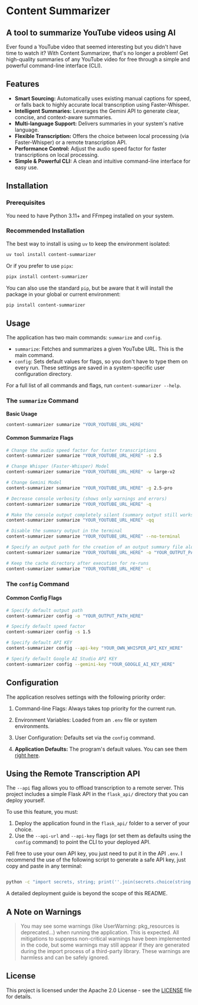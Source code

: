 # Content Summarizer

## A tool to summarize YouTube videos using AI

Ever found a YouTube video that seemed interesting but you didn't have time to watch it? With Content Summarizer, that's no longer a problem! Get high-quality summaries of any YouTube video for free through a simple and powerful command-line interface (CLI).

## Features

- **Smart Sourcing:** Automatically uses existing manual captions for speed, or falls back to highly accurate local transcription using Faster-Whisper.
- **Intelligent Summaries:** Leverages the Gemini API to generate clear, concise, and context-aware summaries.
- **Multi-language Support:** Delivers summaries in your system's native language.
- **Flexible Transcription:** Offers the choice between local processing (via Faster-Whisper) or a remote transcription API.
- **Performance Control:** Adjust the audio speed factor for faster transcriptions on local processing.
- **Simple & Powerful CLI:** A clean and intuitive command-line interface for easy use.

## Installation

### Prerequisites

You need to have Python 3.11+ and FFmpeg installed on your system.

### Recommended Installation

The best way to install is using `uv` to keep the environment isolated:

```bash
uv tool install content-summarizer
```

Or if you prefer to use `pipx`:

```bash
pipx install content-summarizer
```

You can also use the standard `pip`, but be aware that it will install the package in your global or current environment:

```bash
pip install content-summarizer
```

## Usage

The application has two main commands: `summarize` and `config`.

- `summarize`: Fetches and summarizes a given YouTube URL. This is the main command.
- `config`: Sets default values for flags, so you don't have to type them on every run. These settings are saved in a system-specific user configuration directory.

For a full list of all commands and flags, run `content-summarizer --help`.

### The `summarize` Command

**Basic Usage**

```bash
content-summarizer summarize "YOUR_YOUTUBE_URL_HERE"
```

#### Common Summarize Flags

```bash
# Change the audio speed factor for faster transcriptions
content-summarizer summarize "YOUR_YOUTUBE_URL_HERE" -s 2.5

# Change Whisper (Faster-Whisper) Model
content-summarizer summarize "YOUR_YOUTUBE_URL_HERE" -w large-v2

# Change Gemini Model
content-summarizer summarize "YOUR_YOUTUBE_URL_HERE" -g 2.5-pro

# Decrease console verbosity (shows only warnings and errors)
content-summarizer summarize "YOUR_YOUTUBE_URL_HERE" -q

# Make the console output completely silent (summary output still works)
content-summarizer summarize "YOUR_YOUTUBE_URL_HERE" -qq

# Disable the summary output in the terminal
content-summarizer summarize "YOUR_YOUTUBE_URL_HERE" --no-terminal

# Specify an output path for the creation of an output summary file alongside the normal terminal output
content-summarizer summarize "YOUR_YOUTUBE_URL_HERE" -o "YOUR_OUTPUT_PATH_HERE"

# Keep the cache directory after execution for re-runs
content-summarizer summarize "YOUR_YOUTUBE_URL_HERE" -c
```

### The `config` Command

#### Common Config Flags

```bash
# Specify default output path
content-summarizer config -o "YOUR_OUTPUT_PATH_HERE"

# Specify default speed factor
content-summarizer config -s 1.5

# Specify default API KEY
content-summarizer config --api-key "YOUR_OWN_WHISPER_API_KEY_HERE"

# Specify default Google AI Studio API KEY
content-summarizer config --gemini-key "YOUR_GOOGLE_AI_KEY_HERE"
```

## Configuration

The application resolves settings with the following priority order:

1. Command-line Flags: Always takes top priority for the current run.

2. Environment Variables: Loaded from an `.env` file or system environments.

3. User Configuration: Defaults set via the `config` command.

4. **Application Defaults:** The program's default values. You can see them [right here](https://github.com/CorvoCS08/content_sumarizer/blob/e1af1bbfe65947a1005473d1062f39f9e9d977ce/src/core.py#L148-L162).

## Using the Remote Transcription API

The `--api` flag allows you to offload transcription to a remote server. This project includes a simple Flask API in the `flask_api/` directory that you can deploy yourself.

To use this feature, you must:

1.  Deploy the application found in the `flask_api/` folder to a server of your choice.
2.  Use the `--api-url` and `--api-key` flags (or set them as defaults using the `config` command) to point the CLI to your deployed API.

Fell free to use your own API key, you just need to put it in the API `.env`. I recommend the use of the following script to generate a safe API key, just copy and paste in any terminal:

```bash

python -c "import secrets, string; print(''.join(secrets.choice(string.ascii_letters + string.digits) for _ in range(30)))"
```

A detailed deployment guide is beyond the scope of this README.

## A Note on Warnings

> You may see some warnings (like UserWarning: pkg_resources is deprecated...) when running the application. This is expected. All mitigations to suppress non-critical warnings have been implemented in the code, but some warnings may still appear if they are generated during the import process of a third-party library. These warnings are harmless and can be safely ignored.

## License

This project is licensed under the Apache 2.0 License - see the [LICENSE](LICENSE) file for details.
